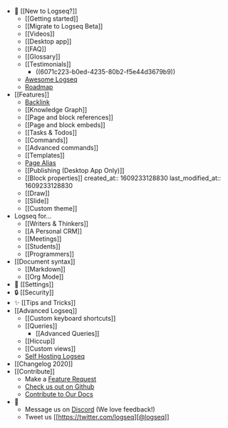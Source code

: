 - 🌟 [[New to Logseq?]]
	- [[Getting started]]
	- [[Migrate to Logseq Beta]]
	- [[Videos]]
	- [[Desktop app]]
	- [[FAQ]]
	- [[Glossary]]
	- [[Testimonials]]
		- ((6071c223-b0ed-4235-80b2-f5e44d3679b9))
	- [Awesome Logseq](https://github.com/logseq/awesome-logseq)
	- [Roadmap](https://trello.com/b/8txSM12G/logseq-roadmap)
- [[Features]]
	- [Backlink]([[term/backlink]])
	- [[Knowledge Graph]]
	- [[Page and block references]]
	- [[Page and block embeds]]
	- [[Tasks & Todos]]
	- [[Commands]]
	- [[Advanced commands]]
	- [[Templates]]
	- [Page Alias]([[term/alias]])
	- [[Publishing (Desktop App Only)]]
	- [[Block properties]]
	  created_at:: 1609233128830
	  last_modified_at:: 1609233128830
	- [[Draw]]
	- [[Slide]]
	- [[Custom theme]]
- Logseq for...
	- [[Writers & Thinkers]]
	- [[A Personal CRM]]
	- [[Meetings]]
	- [[Students]]
	- [[Programmers]]
- [[Document syntax]]
	- [[Markdown]]
	- [[Org Mode]]
- 👤 [[Settings]]
- 🔒 [[Security]]
- ✨ [[Tips and Tricks]]
- [[Advanced Logseq]]
	- [[Custom keyboard shortcuts]]
	- [[Queries]]
		- [[Advanced Queries]]
	- [[Hiccup]]
	- [[Custom views]]
	- [Self Hosting Logseq](https://github.com/dustinlacewell/logseq-guide)
- [[Changelog 2020]]
- [[Contribute]]
	- Make a [Feature Request](https://discuss.logseq.com/)
	- [Check us out on Github](https://github.com/logseq/logseq)
	- [Contribute to Our Docs](https://github.com/logseq/docs)
- 💬
	- Message us on [Discord](https://discord.gg/KpN4eHY) (We love feedback!)
	- Tweet us [[https://twitter.com/logseq][@logseq]]
